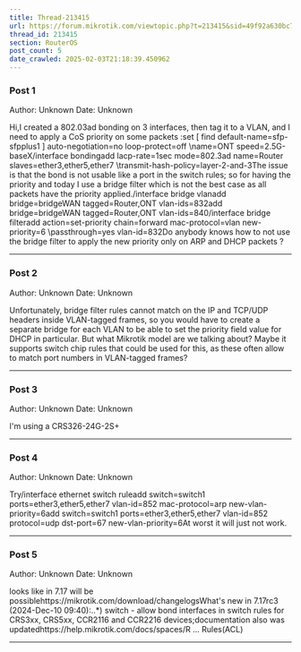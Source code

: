 ```yaml
---
title: Thread-213415
url: https://forum.mikrotik.com/viewtopic.php?t=213415&sid=49f92a630bc7970d8ca50523be880e8f
thread_id: 213415
section: RouterOS
post_count: 5
date_crawled: 2025-02-03T21:18:39.450962
---
```


### Post 1
Author: Unknown
Date: Unknown

Hi,I created a 802.03ad bonding on 3 interfaces, then tag it to a VLAN, and I need to apply a CoS priority on some packets :set [ find default-name=sfp-sfpplus1 ] auto-negotiation=no loop-protect=off \name=ONT speed=2.5G-baseX/interface bondingadd lacp-rate=1sec mode=802.3ad name=Router slaves=ether3,ether5,ether7 \transmit-hash-policy=layer-2-and-3The issue is that the bond is not usable like a port in the switch rules; so for having the priority and today I use a bridge filter which is not the best case as all packets have the priority applied./interface bridge vlanadd bridge=bridgeWAN tagged=Router,ONT vlan-ids=832add bridge=bridgeWAN tagged=Router,ONT vlan-ids=840/interface bridge filteradd action=set-priority chain=forward mac-protocol=vlan new-priority=6 \passthrough=yes vlan-id=832Do anybody knows how to not use the bridge filter to apply the new priority only on ARP and DHCP packets ?

---
### Post 2
Author: Unknown
Date: Unknown

Unfortunately, bridge filter rules cannot match on the IP and TCP/UDP headers inside VLAN-tagged frames, so you would have to create a separate bridge for each VLAN to be able to set the priority field value for DHCP in particular. But what Mikrotik model are we talking about? Maybe it supports switch chip rules that could be used for this, as these often allow to match port numbers in VLAN-tagged frames?

---
### Post 3
Author: Unknown
Date: Unknown

I'm using a CRS326-24G-2S+

---
### Post 4
Author: Unknown
Date: Unknown

Try/interface ethernet switch ruleadd switch=switch1 ports=ether3,ether5,ether7 vlan-id=852 mac-protocol=arp new-vlan-priority=6add switch=switch1 ports=ether3,ether5,ether7 vlan-id=852 protocol=udp dst-port=67 new-vlan-priority=6At worst it will just not work.

---
### Post 5
Author: Unknown
Date: Unknown

looks like in 7.17 will be possiblehttps://mikrotik.com/download/changelogsWhat's new in 7.17rc3 (2024-Dec-10 09:40):..*) switch - allow bond interfaces in switch rules for CRS3xx, CRS5xx, CCR2116 and CCR2216 devices;documentation also was updatedhttps://help.mikrotik.com/docs/spaces/R ... Rules(ACL)

---

